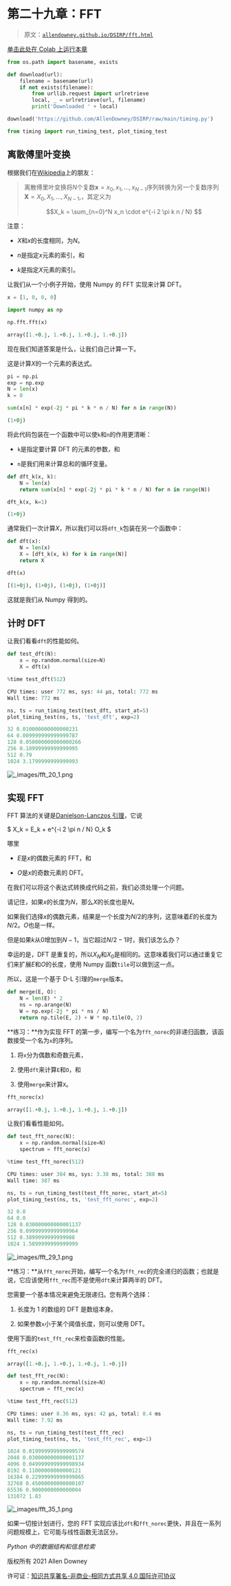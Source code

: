 # 第二十九章：FFT

> 原文：[`allendowney.github.io/DSIRP/fft.html`](https://allendowney.github.io/DSIRP/fft.html)

[单击此处在 Colab 上运行本章](https://colab.research.google.com/github/AllenDowney/DSIRP/blob/main/notebooks/fft.ipynb)

```py
from os.path import basename, exists

def download(url):
    filename = basename(url)
    if not exists(filename):
        from urllib.request import urlretrieve
        local, _ = urlretrieve(url, filename)
        print('Downloaded ' + local)

download('https://github.com/AllenDowney/DSIRP/raw/main/timing.py') 
```

```py
from timing import run_timing_test, plot_timing_test 
```

## 离散傅里叶变换

根据我们在[Wikipedia](https://en.wikipedia.org/wiki/Discrete_Fourier_transform)上的朋友：

> 离散傅里叶变换将$N$个复数${\displaystyle \mathbf{x} =x_{0},x_{1},\ldots ,x_{N-1}}$序列转换为另一个复数序列${\displaystyle \mathbf{X} =X_{0},X_{1},\ldots ,X_{N-1},}$，其定义为
> 
> $$X_k = \sum_{n=0}^N x_n \cdot e^{-i 2 \pi k n / N} $$

注意：

+   $X$和$x$的长度相同，为$N$。

+   $n$是指定$x$元素的索引，和

+   $k$是指定$X$元素的索引。

让我们从一个小例子开始，使用 Numpy 的 FFT 实现来计算 DFT。

```py
x = [1, 0, 0, 0] 
```

```py
import numpy as np

np.fft.fft(x) 
```

```py
array([1.+0.j, 1.+0.j, 1.+0.j, 1.+0.j]) 
```

现在我们知道答案是什么，让我们自己计算一下。

这是计算$X$的一个元素的表达式。

```py
pi = np.pi
exp = np.exp
N = len(x)
k = 0 
```

```py
sum(x[n] * exp(-2j * pi * k * n / N) for n in range(N)) 
```

```py
(1+0j) 
```

将此代码包装在一个函数中可以使`k`和`n`的作用更清晰：

+   `k`是指定要计算 DFT 的元素的参数，和

+   `n`是我们用来计算总和的循环变量。

```py
def dft_k(x, k):
    N = len(x)
    return sum(x[n] * exp(-2j * pi * k * n / N) for n in range(N)) 
```

```py
dft_k(x, k=1) 
```

```py
(1+0j) 
```

通常我们一次计算$X$，所以我们可以将`dft_k`包装在另一个函数中：

```py
def dft(x):
    N = len(x)
    X = [dft_k(x, k) for k in range(N)]
    return X 
```

```py
dft(x) 
```

```py
[(1+0j), (1+0j), (1+0j), (1+0j)] 
```

这就是我们从 Numpy 得到的。

## 计时 DFT

让我们看看`dft`的性能如何。

```py
def test_dft(N):
    x = np.random.normal(size=N)
    X = dft(x) 
```

```py
%time test_dft(512) 
```

```py
CPU times: user 772 ms, sys: 44 µs, total: 772 ms
Wall time: 772 ms 
```

```py
ns, ts = run_timing_test(test_dft, start_at=5)
plot_timing_test(ns, ts, 'test_dft', exp=2) 
```

```py
32 0.010000000000000231
64 0.009999999999999787
128 0.050000000000000266
256 0.18999999999999995
512 0.79
1024 3.1799999999999993 
```

![_images/fft_20_1.png](img/f868c70d4018f50996e36119f6b0739d.png)

## 实现 FFT

FFT 算法的关键是[Danielson-Lanczos 引理](https://mathworld.wolfram.com/Danielson-LanczosLemma.html)，它说

$ X_k = E_k + e^{-i 2 \pi n / N} O_k $

哪里

+   $E$是$x$的偶数元素的 FFT，和

+   $O$是$x$的奇数元素的 DFT。

在我们可以将这个表达式转换成代码之前，我们必须处理一个问题。

请记住，如果$x$的长度为$N$，那么$X$的长度也是$N$。

如果我们选择$x$的偶数元素，结果是一个长度为$N/2$的序列，这意味着$E$的长度为$N/2$。$O$也是一样。

但是如果$k$从$0$增加到$N-1$，当它超过$N/2-1$时，我们该怎么办？

幸运的是，DFT 是重复的，所以$X_N$和$X_0$是相同的。这意味着我们可以通过重复它们来扩展$E$和$O$的长度，使用 Numpy 函数`tile`可以做到这一点。

所以，这是一个基于 D-L 引理的`merge`版本。

```py
def merge(E, O):
    N = len(E) * 2
    ns = np.arange(N)
    W = np.exp(-2j * pi * ns / N)
    return np.tile(E, 2) + W * np.tile(O, 2) 
```

**练习：**作为实现 FFT 的第一步，编写一个名为`fft_norec`的非递归函数，该函数接受一个名为`x`的序列。

1.  将`x`分为偶数和奇数元素，

1.  使用`dft`来计算`E`和`O`，和

1.  使用`merge`来计算`X`。

```py
fft_norec(x) 
```

```py
array([1.+0.j, 1.+0.j, 1.+0.j, 1.+0.j]) 
```

让我们看看性能如何。

```py
def test_fft_norec(N):
    x = np.random.normal(size=N)
    spectrum = fft_norec(x) 
```

```py
%time test_fft_norec(512) 
```

```py
CPU times: user 384 ms, sys: 3.38 ms, total: 388 ms
Wall time: 387 ms 
```

```py
ns, ts = run_timing_test(test_fft_norec, start_at=5)
plot_timing_test(ns, ts, 'test_fft_norec', exp=2) 
```

```py
32 0.0
64 0.0
128 0.030000000000001137
256 0.09999999999999964
512 0.3899999999999988
1024 1.5899999999999999 
```

![_images/fft_29_1.png](img/52dec72a572ee7db362f15722b930de6.png)

**练习：**从`fft_norec`开始，编写一个名为`fft_rec`的完全递归的函数；也就是说，它应该使用`fft_rec`而不是使用`dft`来计算两半的 DFT。

您需要一个基本情况来避免无限递归。您有两个选择：

1.  长度为 1 的数组的 DFT 是数组本身。

1.  如果参数`x`小于某个阈值长度，则可以使用 DFT。

使用下面的`test_fft_rec`来检查函数的性能。

```py
fft_rec(x) 
```

```py
array([1.+0.j, 1.+0.j, 1.+0.j, 1.+0.j]) 
```

```py
def test_fft_rec(N):
    x = np.random.normal(size=N)
    spectrum = fft_rec(x) 
```

```py
%time test_fft_rec(512) 
```

```py
CPU times: user 8.36 ms, sys: 42 µs, total: 8.4 ms
Wall time: 7.92 ms 
```

```py
ns, ts = run_timing_test(test_fft_rec)
plot_timing_test(ns, ts, 'test_fft_rec', exp=1) 
```

```py
1024 0.019999999999999574
2048 0.030000000000001137
4096 0.049999999999998934
8192 0.11000000000000121
16384 0.22999999999999865
32768 0.45000000000000107
65536 0.9000000000000004
131072 1.83 
```

![_images/fft_35_1.png](img/0b8082606d96a7e408de735daf96b087.png)

如果一切按计划进行，您的 FFT 实现应该比`dft`和`fft_norec`更快，并且在一系列问题规模上，它可能与线性函数无法区分。

*Python 中的数据结构和信息检索*

版权所有 2021 Allen Downey

许可证：[知识共享署名-非商业-相同方式共享 4.0 国际许可协议](https://creativecommons.org/licenses/by-nc-sa/4.0/)
